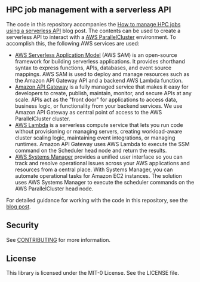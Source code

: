 ## HPC job management with a serverless API
The code in this repository accompanies the [How to manage HPC jobs using a serverless API](https://aws.amazon.com/blogs/hpc/how-to-manage-hpc-jobs-using-a-serverless-api/) blog post.  The contents can be used to create a serverless API to interact with a [AWS ParallelCluster](https://aws.amazon.com/hpc/parallelcluster/) environment. To accomplish this, the following AWS services are used:

* [AWS Serverless Application Model](https://aws.amazon.com/serverless/sam/) (AWS SAM) is an open-source framework for building serverless applications. It provides shorthand syntax to express functions, APIs, databases, and event source mappings.  AWS SAM is used to deploy and manage resources such as the Amazon API Gateway API and a backend AWS Lambda function.
* [Amazon API Gateway](https://aws.amazon.com/api-gateway/) is a fully managed service that makes it easy for developers to create, publish, maintain, monitor, and secure APIs at any scale. APIs act as the "front door" for applications to access data, business logic, or functionality from your backend services. We use Amazon API Gateway as central point of access to the AWS ParallelCluster cluster.
* [AWS Lambda](https://aws.amazon.com/lambda/) is a serverless compute service that lets you run code without provisioning or managing servers, creating workload-aware cluster scaling logic, maintaining event integrations, or managing runtimes. Amazon API Gateway uses AWS Lambda to execute the SSM command on the Scheduler head node and return the results.
* [AWS Systems Manager](https://aws.amazon.com/systems-manager/) provides a unified user interface so you can track and resolve operational issues across your AWS applications and resources from a central place. With Systems Manager, you can automate operational tasks for Amazon EC2 instances. The solution uses AWS Systems Manager to execute the scheduler commands on the AWS ParallelCluster head node.

For detailed guidance for working with the code in this repository, see the [blog post](https://aws.amazon.com/blogs/hpc/how-to-manage-hpc-jobs-using-a-serverless-api/).

## Security

See [CONTRIBUTING](CONTRIBUTING.md#security-issue-notifications) for more information.

## License

This library is licensed under the MIT-0 License. See the LICENSE file.

